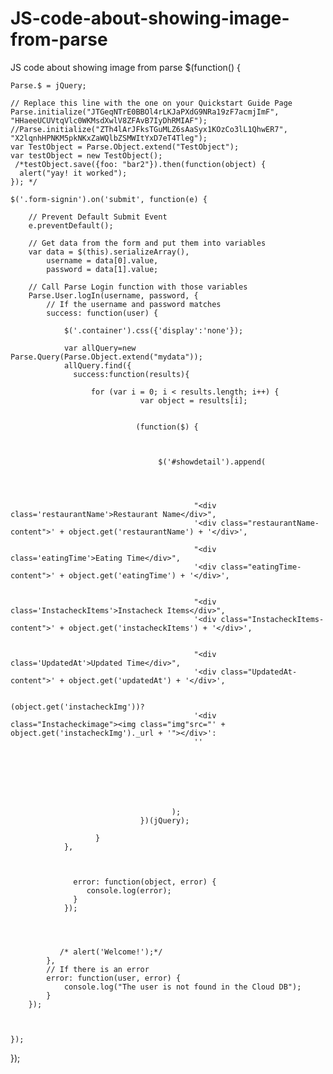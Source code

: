 # JS-code-about-showing-image-from-parse
JS code about showing image from parse
$(function() {
 
    Parse.$ = jQuery;
 
    // Replace this line with the one on your Quickstart Guide Page
    Parse.initialize("JTGeqNTrE0BBOl4rLKJaPXdG9NRa19zF7acmjImF", "HHaeeUCUVtqVlc0WKMsdXwlV8ZFAvB7IyDhRMIAF");
	//Parse.initialize("ZTh4lArJFksTGuMLZ6sAaSyx1KOzCo3lL1QhwER7", "X2lqnhHPNKM5pkNKxZaWQlbZSMWItYxD7eT4Tleg");
	var TestObject = Parse.Object.extend("TestObject");
	var testObject = new TestObject();
	 /*testObject.save({foo: "bar2"}).then(function(object) {
	  alert("yay! it worked");
	}); */
	
	$('.form-signin').on('submit', function(e) {
 
	    // Prevent Default Submit Event
	    e.preventDefault();
 
	    // Get data from the form and put them into variables
	    var data = $(this).serializeArray(),
	        username = data[0].value,
	        password = data[1].value;
 
	    // Call Parse Login function with those variables
	    Parse.User.logIn(username, password, {
	        // If the username and password matches
	        success: function(user) {

	        	$('.container').css({'display':'none'});
				
				var allQuery=new Parse.Query(Parse.Object.extend("mydata"));
 				allQuery.find({
		          success:function(results){
		            
					  for (var i = 0; i < results.length; i++) { 
					             var object = results[i];


				                (function($) {



				                     $('#showdetail').append(


				                     	

							                 "<div class='restaurantName'>Restaurant Name</div>",
	                		                 '<div class="restaurantName-content">' + object.get('restaurantName') + '</div>',

	                		                 "<div class='eatingTime'>Eating Time</div>",
	                		                 '<div class="eatingTime-content">' + object.get('eatingTime') + '</div>',


							                 "<div class='InstacheckItems'>Instacheck Items</div>",
							                 '<div class="InstacheckItems-content">' + object.get('instacheckItems') + '</div>',


							                 "<div class='UpdatedAt'>Updated Time</div>",
	                		                 '<div class="UpdatedAt-content">' + object.get('updatedAt') + '</div>',

	                		                 (object.get('instacheckImg'))?
							                 '<div class="Instacheckimage"><img class="img"src="' + object.get('instacheckImg')._url + '"></div>':
							                 ''

						





				                     	);
				                 })(jQuery);	
		 				         
					   } 
				},	   
				 
				  

				  error: function(object, error) {
				     console.log(error);
				  }
				}); 
				
				 
				
				 
	           /* alert('Welcome!');*/
	        },
	        // If there is an error
	        error: function(user, error) {
	            console.log("The user is not found in the Cloud DB");
	        }
	    });
		
		
		 
	});
	
	
 
});



